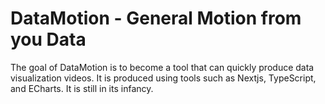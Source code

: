 # **DataMotion** - General Motion from you Data

The goal of DataMotion is to become a tool that can quickly produce data visualization videos. It is produced using tools such as Nextjs, TypeScript, and ECharts. It is still in its infancy.
